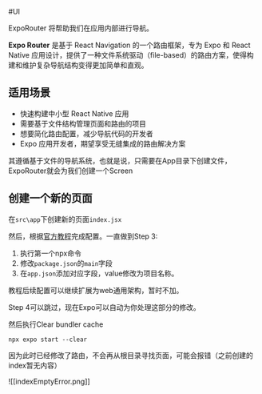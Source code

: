 #UI

ExpoRouter 将帮助我们在应用内部进行导航。

**Expo Router** 是基于 React Navigation 的一个路由框架，专为 Expo 和 React Native 应用设计，提供了一种文件系统驱动（file-based）的路由方案，使得构建和维护复杂导航结构变得更加简单和直观。

## **适用场景**
- 快速构建中小型 React Native 应用
- 需要基于文件结构管理页面和路由的项目
- 想要简化路由配置，减少导航代码的开发者
- Expo 应用开发者，期望享受无缝集成的路由解决方案

其遵循基于文件的导航系统，也就是说，只需要在App目录下创建文件，ExpoRouter就会为我们创建一个Screen

## 创建一个新的页面

在`src\app`下创建新的页面`index.jsx`

然后，根据[官方教程](https://docs.expo.dev/router/installation/#manual-installation)完成配置。一直做到Step 3:
1. 执行第一个npx命令
2. 修改`package.json`的`main`字段
3. 在`app.json`添加对应字段，value修改为项目名称。

教程后续配置可以继续扩展为web通用架构，暂时不加。

Step 4可以跳过，现在Expo可以自动为你处理这部分的修改。

然后执行Clear bundler cache

```
npx expo start --clear
```

因为此时已经修改了路由，不会再从根目录寻找页面，可能会报错（之前创建的index暂无内容）

![[indexEmptyError.png]]



